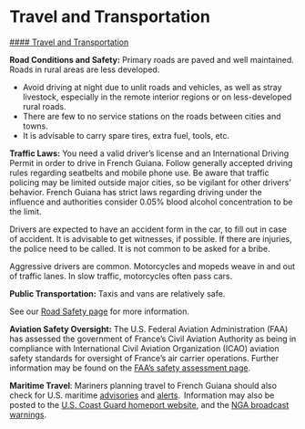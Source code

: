 # Travel and Transportation

[#### Travel and Transportation](javascript:void(0); "Travel and Transportation")

**Road Conditions and Safety:** Primary roads are paved and well maintained. Roads in rural areas are less developed.

* Avoid driving at night due to unlit roads and vehicles, as well as stray livestock, especially in the remote interior regions or on less-developed rural roads.
* There are few to no service stations on the roads between cities and towns.
* It is advisable to carry spare tires, extra fuel, tools, etc.

**Traffic Laws:** You need a valid driver’s license and an International Driving Permit in order to drive in French Guiana. Follow generally accepted driving rules regarding seatbelts and mobile phone use. Be aware that traffic policing may be limited outside major cities, so be vigilant for other drivers’ behavior. French Guiana has strict laws regarding driving under the influence and authorities consider 0.05% blood alcohol concentration to be the limit.

Drivers are expected to have an accident form in the car, to fill out in case of accident. It is advisable to get witnesses, if possible. If there are injuries, the police need to be called. It is not common to be asked for a bribe.

Aggressive drivers are common. Motorcycles and mopeds weave in and out of traffic lanes. In slow traffic, motorcycles often pass cars.

**Public Transportation:** Taxis and vans are relatively safe.

See our [Road Safety page](https://travel.state.gov/content/travel/en/international-travel/before-you-go/driving-and-road-safety.html) for more information.

**Aviation Safety Oversight:** The U.S. Federal Aviation Administration (FAA) has assessed the government of France’s Civil Aviation Authority as being in compliance with International Civil Aviation Organization (ICAO) aviation safety standards for oversight of France’s air carrier operations. Further information may be found on the [FAA’s safety assessment page](https://www.faa.gov/about/initiatives/iasa).

**Maritime Travel**: Mariners planning travel to French Guiana should also check for U.S. maritime [advisories](https://www.maritime.dot.gov/msci-advisories) and [alerts](https://www.maritime.dot.gov/msci-alerts).  Information may also be posted to the [U.S. Coast Guard homeport website](https://homeport.uscg.mil/), and the [NGA broadcast warnings](https://msi.nga.mil/NavWarnings).